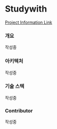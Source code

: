 # Studywith

[Project Information Link](https://tidavid.notion.site/StudyWith-b5c6025ae2da4ba2ba670e2bc31b5f06?pvs=4)

### 개요
작성중

### 아키텍처
작성중

### 기술 스텍
작성중

### Contributor
작성중
